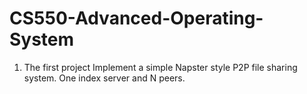 CS550-Advanced-Operating-System
===============================

1. The first project
   Implement a simple Napster style P2P file sharing system.
   One index server and N peers.
